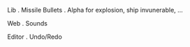 Lib
 . Missile Bullets
 . Alpha for explosion, ship invunerable, ...

Web
 . Sounds

Editor
 . Undo/Redo
